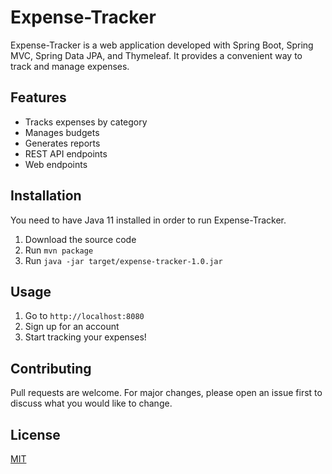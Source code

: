 # Expense-Tracker 

Expense-Tracker is a web application developed with Spring Boot, Spring MVC, Spring Data JPA, and Thymeleaf. It provides a convenient way to track and manage expenses.

## Features
* Tracks expenses by category
* Manages budgets
* Generates reports
* REST API endpoints
* Web endpoints

## Installation
You need to have Java 11 installed in order to run Expense-Tracker.

1. Download the source code
2. Run `mvn package`
3. Run `java -jar target/expense-tracker-1.0.jar`

## Usage
1. Go to `http://localhost:8080`
2. Sign up for an account 
3. Start tracking your expenses!

## Contributing
Pull requests are welcome. For major changes, please open an issue first to discuss what you would like to change.

## License
[MIT](https://choosealicense.com/licenses/mit/)
